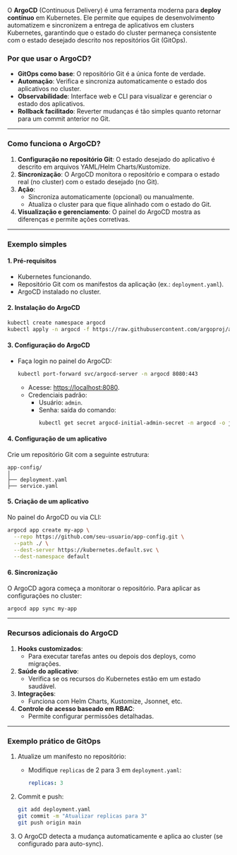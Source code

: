 O **ArgoCD** (Continuous Delivery) é uma ferramenta moderna para **deploy contínuo** em Kubernetes. Ele permite que equipes de desenvolvimento automatizem e sincronizem a entrega de aplicativos em clusters Kubernetes, garantindo que o estado do cluster permaneça consistente com o estado desejado descrito nos repositórios Git (GitOps).

### **Por que usar o ArgoCD?**
- **GitOps como base**: O repositório Git é a única fonte de verdade.
- **Automação**: Verifica e sincroniza automaticamente o estado dos aplicativos no cluster.
- **Observabilidade**: Interface web e CLI para visualizar e gerenciar o estado dos aplicativos.
- **Rollback facilitado**: Reverter mudanças é tão simples quanto retornar para um commit anterior no Git.

---

### **Como funciona o ArgoCD?**
1. **Configuração no repositório Git**: O estado desejado do aplicativo é descrito em arquivos YAML/Helm Charts/Kustomize.
2. **Sincronização**: O ArgoCD monitora o repositório e compara o estado real (no cluster) com o estado desejado (no Git).
3. **Ação**: 
   - Sincroniza automaticamente (opcional) ou manualmente.
   - Atualiza o cluster para que fique alinhado com o estado do Git.
4. **Visualização e gerenciamento**: O painel do ArgoCD mostra as diferenças e permite ações corretivas.

---

### **Exemplo simples**

#### **1. Pré-requisitos**
- Kubernetes funcionando.
- Repositório Git com os manifestos da aplicação (ex.: `deployment.yaml`).
- ArgoCD instalado no cluster.

#### **2. Instalação do ArgoCD**
```bash
kubectl create namespace argocd
kubectl apply -n argocd -f https://raw.githubusercontent.com/argoproj/argo-cd/stable/manifests/install.yaml
```

#### **3. Configuração do ArgoCD**
- Faça login no painel do ArgoCD:
  ```bash
  kubectl port-forward svc/argocd-server -n argocd 8080:443
  ```
  - Acesse: [https://localhost:8080](https://localhost:8080).
  - Credenciais padrão:
    - Usuário: `admin`.
    - Senha: saída do comando:
      ```bash
      kubectl get secret argocd-initial-admin-secret -n argocd -o jsonpath="{.data.password}" | base64 -d
      ```

#### **4. Configuração de um aplicativo**
Crie um repositório Git com a seguinte estrutura:

```plaintext
app-config/
│
├── deployment.yaml
├── service.yaml
```

#### **5. Criação de um aplicativo**
No painel do ArgoCD ou via CLI:
```bash
argocd app create my-app \
  --repo https://github.com/seu-usuario/app-config.git \
  --path ./ \
  --dest-server https://kubernetes.default.svc \
  --dest-namespace default
```

#### **6. Sincronização**
O ArgoCD agora começa a monitorar o repositório. Para aplicar as configurações no cluster:
```bash
argocd app sync my-app
```

---

### **Recursos adicionais do ArgoCD**
1. **Hooks customizados**:
   - Para executar tarefas antes ou depois dos deploys, como migrações.
2. **Saúde do aplicativo**:
   - Verifica se os recursos do Kubernetes estão em um estado saudável.
3. **Integrações**:
   - Funciona com Helm Charts, Kustomize, Jsonnet, etc.
4. **Controle de acesso baseado em RBAC**:
   - Permite configurar permissões detalhadas.

---

### **Exemplo prático de GitOps**

1. Atualize um manifesto no repositório:
   - Modifique `replicas` de 2 para 3 em `deployment.yaml`:
     ```yaml
     replicas: 3
     ```

2. Commit e push:
   ```bash
   git add deployment.yaml
   git commit -m "Atualizar replicas para 3"
   git push origin main
   ```

3. O ArgoCD detecta a mudança automaticamente e aplica ao cluster (se configurado para auto-sync).

